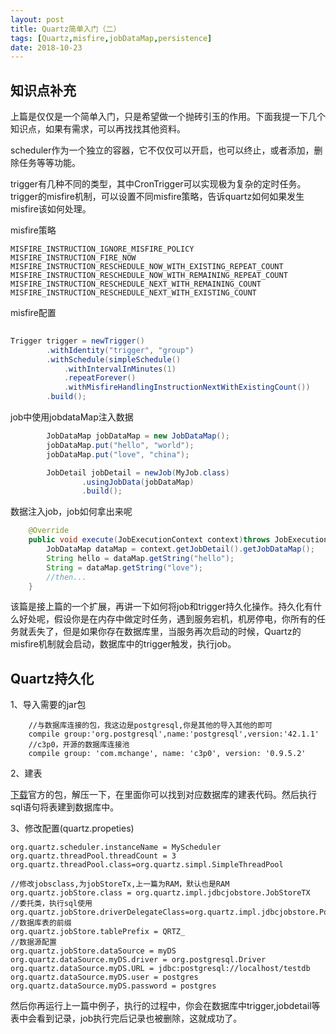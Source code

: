 ```yaml
---
layout: post
title: Quartz简单入门（二）
tags: [Quartz,misfire,jobDataMap,persistence]
date: 2018-10-23
---
```


## 知识点补充

上篇是仅仅是一个简单入门，只是希望做一个抛砖引玉的作用。下面我提一下几个知识点，如果有需求，可以再找找其他资料。

scheduler作为一个独立的容器，它不仅仅可以开启，也可以终止，或者添加，删除任务等等功能。

trigger有几种不同的类型，其中CronTrigger可以实现极为复杂的定时任务。trigger的misfire机制，可以设置不同misfire策略，告诉quartz如何如果发生misfire该如何处理。

misfire策略

```
MISFIRE_INSTRUCTION_IGNORE_MISFIRE_POLICY
MISFIRE_INSTRUCTION_FIRE_NOW
MISFIRE_INSTRUCTION_RESCHEDULE_NOW_WITH_EXISTING_REPEAT_COUNT
MISFIRE_INSTRUCTION_RESCHEDULE_NOW_WITH_REMAINING_REPEAT_COUNT
MISFIRE_INSTRUCTION_RESCHEDULE_NEXT_WITH_REMAINING_COUNT
MISFIRE_INSTRUCTION_RESCHEDULE_NEXT_WITH_EXISTING_COUNT
```

misfire配置

```java
 
Trigger trigger = newTrigger()
        .withIdentity("trigger", "group")
        .withSchedule(simpleSchedule()
            .withIntervalInMinutes(1)
            .repeatForever()
            .withMisfireHandlingInstructionNextWithExistingCount())
        .build();
```



job中使用jobdataMap注入数据

```java
        JobDataMap jobDataMap = new JobDataMap();
        jobDataMap.put("hello", "world");
        jobDataMap.put("love", "china");

        JobDetail jobDetail = newJob(MyJob.class)
                .usingJobData(jobDataMap)
                .build();
```

数据注入job，job如何拿出来呢

```java
    @Override
    public void execute(JobExecutionContext context)throws JobExecutionException {
        JobDataMap dataMap = context.getJobDetail().getJobDataMap();
        String hello = dataMap.getString("hello");
        String = dataMap.getString("love");
        //then...
    }
```



该篇是接上篇的一个扩展，再讲一下如何将job和trigger持久化操作。持久化有什么好处呢，假设你是在内存中做定时任务，遇到服务宕机，机房停电，你所有的任务就丢失了，但是如果你存在数据库里，当服务再次启动的时候，Quartz的misfire机制就会启动，数据库中的trigger触发，执行job。

## Quartz持久化

1、导入需要的jar包

```
    //与数据库连接的包，我这边是postgresql,你是其他的导入其他的即可
    compile group:'org.postgresql',name:'postgresql',version:'42.1.1'
    //c3p0，开源的数据库连接池
    compile group: 'com.mchange', name: 'c3p0', version: '0.9.5.2'
```

2、建表

[下载](http://www.quartz-scheduler.org/downloads/)官方的包，解压一下，在里面你可以找到对应数据库的建表代码。然后执行sql语句将表建到数据库中。

3、修改配置(quartz.propeties)

```
org.quartz.scheduler.instanceName = MyScheduler
org.quartz.threadPool.threadCount = 3
org.quartz.threadPool.class=org.quartz.simpl.SimpleThreadPool

//修改jobsclass,为jobStoreTx,上一篇为RAM，默认也是RAM
org.quartz.jobStore.class = org.quartz.impl.jdbcjobstore.JobStoreTX
//委托类，执行sql使用
org.quartz.jobStore.driverDelegateClass=org.quartz.impl.jdbcjobstore.PostgreSQLDelegate
//数据库表的前缀
org.quartz.jobStore.tablePrefix = QRTZ_
//数据源配置
org.quartz.jobStore.dataSource = myDS
org.quartz.dataSource.myDS.driver = org.postgresql.Driver
org.quartz.dataSource.myDS.URL = jdbc:postgresql://localhost/testdb
org.quartz.dataSource.myDS.user = postgres
org.quartz.dataSource.myDS.password = postgres
```

然后你再运行上一篇中例子，执行的过程中，你会在数据库中trigger,jobdetail等表中会看到记录，job执行完后记录也被删除，这就成功了。